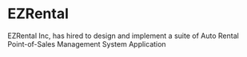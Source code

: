 # EZRental
EZRental Inc, has hired to design and implement a suite of Auto Rental Point-of-Sales Management System Application
